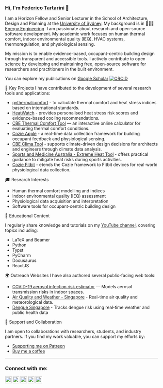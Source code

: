### Hi, I'm [Federico Tartarini][website] 👋

I am a Horizon Fellow and Senior Lecturer in the School of Architecture, Design and Planning at the [University of Sydney](https://www.sydney.edu.au/). 
My background is in 👨‍💻🔬 [Energy Engineering](https://corsi.unibo.it/2cycle/EnergyEngineering).
I am passionate about research and open-source software development. 
My academic work focuses on human thermal comfort, indoor environmental quality (IEQ), HVAC systems, thermoregulation, and physiological sensing.

My mission is to enable evidence-based, occupant-centric building design through transparent and accessible tools. 
I actively contribute to open science by developing and maintaining free, open-source software for researchers and practitioners in the built environment.

You can explore my publications on [Google Scholar](https://scholar.google.com/citations?user=QcamSPwAAAAJ&hl=en) [![ORCID](https://img.shields.io/static/v1?label=ORCID&message=0000-0002-8739-5062&color=green&style=flat-square&logo=orcid)](https://orcid.org/0000-0002-8739-5062)

🔧 Key Projects
I have contributed to the development of several research tools and applications:

* [pythermalcomfort] - to calculate thermal comfort and heat stress indices based on international standards.
* [HeatWatch] - provides personalised heat stress risk scores and evidence-based cooling recommendations.
* [CBE Thermal Comfort Tool] — an interactive online calculator for evaluating thermal comfort conditions.
* [Cozie Apple] - a real-time data collection framework for building occupant feedback and physiological sensing.
* [CBE Clima Tool] - supports climate-driven design decisions for architects and engineers through climate data analysis.
* [Sports and Medicine Australia - Extreme Heat Tool] - offers practical guidance to mitigate heat risks during sports activities.
* [Cozie Fitbit] - etends the Cozie framework to Fitbit devices for real-world physiological data collection.

🎓 Research Interests

* Human thermal comfort modelling and indices
* Indoor environmental quality (IEQ) assessment
* Physiological data acquisition and interpretation
* Software tools for occupant-centric building design

🎥 Educational Content

I regularly share knowledge and tutorials on my [YouTube channel], covering topics including:

* LaTeX and Beamer
* Python
* Typst
* PyCharm
* Docusaurus
* ReactJS

🌍 Outreach Websites
I have also authored several public-facing web tools:

* [COVID-19 aerosol infection risk estimator] — Models aerosol transmission risks in indoor spaces.
* [Air Quality and Weather - Singapore] - Real-time air quality and meteorological data.
* [Dengue Singapore] - Tracks dengue risk using real-time weather and public health data

🤝 Support and Collaboration

I am open to collaborations with researchers, students, and industry partners. If you find my work valuable, you can support my efforts by:
* [Supporting me on Patreon](https://patreon.com/federicotartarini?utm_medium=unknown&utm_source=join_link&utm_campaign=creatorshare_creator&utm_content=copyLink)
* [Buy me a coffee](https://buymeacoffee.com/federicot)

---
### Connect with me:

[<img align="left" alt="Federico Tartarini | website" width="22px" src="https://img.icons8.com/material-rounded/24/555555/user-male-circle.png" />][website]
[<img align="left" alt="Federico Tartarini | Google Scholar" width="22px" src="https://img.icons8.com/color/48/000000/google-scholar--v3.png" />][scholar]
[<img align="left" alt="Federico Tartarini | YouTube" width="22px" src="https://img.icons8.com/color/48/000000/youtube-play.png" />][youtube]
[<img align="left" alt="Federico Tartarini | Twitter" width="22px" src="https://img.icons8.com/color/50/000000/twitter--v1.png" />][twitter]
[<img align="left" alt="Federico Tartarini | LinkedIn" width="22px" src="https://img.icons8.com/color/48/000000/linkedin.png" />][linkedin]

<br />

[website]: https://federicotartarini.github.io
[scholar]: https://scholar.google.com/citations?user=QcamSPwAAAAJ&hl=en
[twitter]: https://twitter.com/FedericoTartar1
[youtube]: https://www.youtube.com/channel/UCRjhrVMfeAurqHm4BnTNgyw?view_as=subscriber
[linkedin]: https://www.linkedin.com/in/federico-tartarini-3991995b/
[pythermalcomfort]: https://pythermalcomfort.readthedocs.io/en/latest/readme.html
[CBE Thermal Comfort Tool]: https://comfort.cbe.berkeley.edu
[CBE Clima Tool]: https://clima.cbe.berkeley.edu/
[Air Quality and Weather - Singapore]: https://weathersg.com
[Cozie Apple]: https://cozie-apple.app
[Cozie Fitbit]: https://cozie.app
[Dengue Singapore]: https://dengue-singapore.netlify.app
[COVID-19 aerosol infection risk estimator]: https://covid-infection-risk.netlify.app
[buying me a coffe]: https://www.buymeacoffee.com/FedericoT
[YouTube channel]: https://www.youtube.com/channel/UCRjhrVMfeAurqHm4BnTNgyw
[Patreon]: https://www.patreon.com/federicotartarini
[sponsoring me on GitHub]: https://github.com/sponsors/FedericoTartarini
[Sports and Medicine Australia - Extreme Heat Tool]: https://sma-heat-policy.sydney.edu.au/
[HeatWatch]: https://heatwatch.sydney.edu.au/
